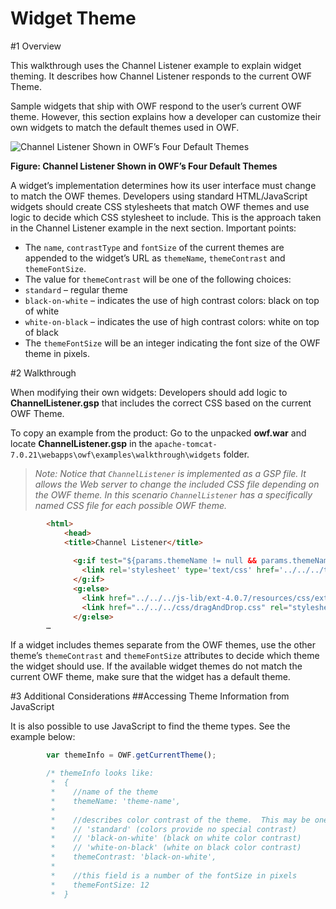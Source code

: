 #   Widget Theme
#1   Overview

This walkthrough uses the Channel Listener example to explain widget theming. It describes how Channel Listener responds to the current OWF Theme. 

Sample widgets that ship with OWF respond to the user’s current OWF theme. However, this section explains how a developer can customize their own widgets to match the default themes used in OWF. 

![Channel Listener Shown in OWF’s Four Default Themes](https://github.com/ozoneplatform/owf/wiki/OWFImages/OWF7/channel_listener_with_4_themes.png)

**Figure: Channel Listener Shown in OWF’s Four Default Themes**

A widget’s implementation determines how its user interface must change to match the OWF themes. Developers using standard HTML/JavaScript widgets should create CSS stylesheets that match OWF themes and use logic to decide which CSS stylesheet to include. This is the approach taken in the Channel Listener example in the next section.
Important points:

* The `name`, `contrastType` and `fontSize` of the current themes are appended to the widget’s URL as `themeName`, `themeContrast` and `themeFontSize`. 
* The value for `themeContrast` will be one of the following choices:
 * `standard` – regular theme 
 * `black-on-white` – indicates the use of high contrast colors: black on top of white
 * `white-on-black` – indicates the use of high contrast colors: white on top of black
* The `themeFontSize` will be an integer indicating the font size of the OWF theme in pixels. 

#2   Walkthrough

When modifying their own widgets: Developers should add logic to **ChannelListener.gsp** that includes the correct CSS based on the current OWF Theme.

To copy an example from the product:
Go to the unpacked **owf.war** and locate **ChannelListener.gsp** in the `apache-tomcat-7.0.21\webapps\owf\examples\walkthrough\widgets` folder.

> _Note: Notice that `ChannelListener` is implemented as a GSP file. It allows the Web server to change the included CSS file depending on the OWF theme. In this scenario `ChannelListener` has a specifically named CSS file for each possible OWF theme._

```html
        <html>
        	<head>
            <title>Channel Listener</title>
        
              <g:if test="${params.themeName != null && params.themeName != ''} ">
                <link rel='stylesheet' type='text/css' href='../../../themes/${params.themeName}.theme/css/${params.themeName}.css' />
              </g:if>
              <g:else>
                <link href="../../../js-lib/ext-4.0.7/resources/css/ext-all.css" rel="stylesheet" type="text/css">
                <link href="../../../css/dragAndDrop.css" rel="stylesheet" type="text/css">
              </g:else>
        …
```

If a widget includes themes separate from the OWF themes, use the other theme’s `themeContrast` and `themeFontSize` attributes to decide which theme the widget should use. If the available widget themes do not match the current OWF theme, make sure that the widget has a default theme.

#3   Additional Considerations
##Accessing Theme Information from JavaScript

It is also possible to use JavaScript to find the theme types.  See the example below:

```javascript
        var themeInfo = OWF.getCurrentTheme();

        /* themeInfo looks like:
         *  {
         *    //name of the theme
         *    themeName: 'theme-name',
         *
         *    //describes color contrast of the theme.  This may be one of 3 values:
         *    // 'standard' (colors provide no special contrast)
         *    // 'black-on-white' (black on white color contrast)
         *    // 'white-on-black' (white on black color contrast)
         *    themeContrast: 'black-on-white',
         *
         *    //this field is a number of the fontSize in pixels
         *    themeFontSize: 12
         *  }
```